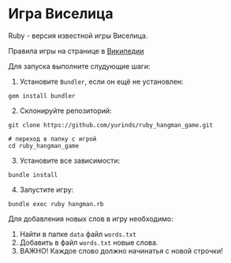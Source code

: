 # Игра Виселица

Ruby - версия известной игры Виселица. 

Правила игры на странице в [Википедии](https://ru.wikipedia.org/wiki/%D0%92%D0%B8%D1%81%D0%B5%D0%BB%D0%B8%D1%86%D0%B0_(%D0%B8%D0%B3%D1%80%D0%B0))



Для запуска выполните слудующие шаги:

1. Установите `Bundler`, если он ещё не установлен:
```
gem install bundler
```
2. Склонируйте репозиторий:
```
git clone https://github.com/yurinds/ruby_hangman_game.git

# переход в папку с игрой
cd ruby_hangman_game
```
3. Установите все зависимости:
```
bundle install 
```
4. Запустите игру:
```          
bundle exec ruby hangman.rb 
```

Для добавления новых слов в игру необходимо:
1. Найти в папке ```data``` файл ```words.txt```
2. Добавить в файл ```words.txt``` новые слова.
3. ВАЖНО! Каждое слово должно начинатья с новой строчки!

